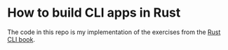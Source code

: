 # How to build CLI apps in Rust

The code in this repo is my implementation of the exercises from
the [Rust CLI book](https://rust-cli.github.io/book/index.html).
